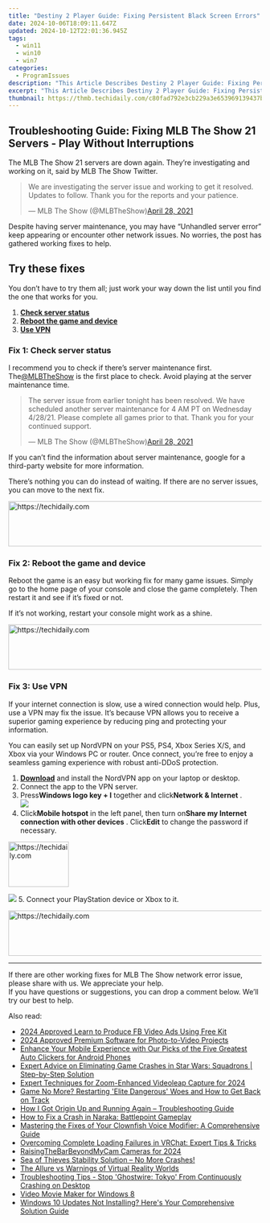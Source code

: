 ```yaml
---
title: "Destiny 2 Player Guide: Fixing Persistent Black Screen Errors"
date: 2024-10-06T18:09:11.647Z
updated: 2024-10-12T22:01:36.945Z
tags:
  - win11
  - win10
  - win7
categories:
  - ProgramIssues
description: "This Article Describes Destiny 2 Player Guide: Fixing Persistent Black Screen Errors"
excerpt: "This Article Describes Destiny 2 Player Guide: Fixing Persistent Black Screen Errors"
thumbnail: https://thmb.techidaily.com/c80fad792e3cb229a3e653969139437b39335328a63ecf71a877586d96fe497a.jpg
---
```


## Troubleshooting Guide: Fixing MLB The Show 21 Servers - Play Without Interruptions

The MLB The Show 21 servers are down again. They’re investigating and working on it, said by MLB The Show Twitter.

> We are investigating the server issue and working to get it resolved. Updates to follow. Thank you for the reports and your patience.
>
> — MLB The Show (@MLBTheShow)[April 28, 2021](https://twitter.com/MLBTheShow/status/1387239581318189061?ref%5Fsrc=twsrc%5Etfw)

 Despite having server maintenance, you may have “Unhandled server error” keep appearing or encounter other network issues. No worries, the post has gathered working fixes to help.

## Try these fixes

 You don’t have to try them all; just work your way down the list until you find the one that works for you.

1. **[Check server status](https://tools.techidaily.com/drivereasy/download/)**
2. **[Reboot the game and device](https://tools.techidaily.com/drivereasy/download/)**
3. **[Use VPN](https://tools.techidaily.com/drivereasy/download/)**

### Fix 1: Check server status

 I recommend you to check if there’s server maintenance first. The[@MLBTheShow](https://twitter.com/MLBTheShow) is the first place to check. Avoid playing at the server maintenance time.

> The server issue from earlier tonight has been resolved. We have scheduled another server maintenance for 4 AM PT on Wednesday 4/28/21\. Please complete all games prior to that. Thank you for your continued support.
>
> — MLB The Show (@MLBTheShow)[April 28, 2021](https://twitter.com/MLBTheShow/status/1387267712070557698?ref%5Fsrc=twsrc%5Etfw)

 If you can’t find the information about server maintenance, google for a third-party website for more information.

 There’s nothing you can do instead of waiting. If there are no server issues, you can move to the next fix.

<!-- affiliate ads begin -->
<a href="https://appsumo.8odi.net/c/5597632/2094482/7443" target="_top" id="2094482">
  <img src="//a.impactradius-go.com/display-ad/7443-2094482" border="0" alt="https://techidaily.com" width="728" height="90"/>
</a>
<img height="0" width="0" src="https://appsumo.8odi.net/i/5597632/2094482/7443" style="position:absolute;visibility:hidden;" border="0" />
<!-- affiliate ads end -->

### Fix 2: Reboot the game and device

 Reboot the game is an easy but working fix for many game issues. Simply go to the home page of your console and close the game completely. Then restart it and see if it’s fixed or not.

If it’s not working, restart your console might work as a shine.

<!-- affiliate ads begin -->
<a href="https://ephamedtechinc.pxf.io/c/5597632/2136615/26400" target="_top" id="2136615">
  <img src="//a.impactradius-go.com/display-ad/26400-2136615" border="0" alt="https://techidaily.com" width="728" height="90"/>
</a>
<img height="0" width="0" src="https://ephamedtechinc.pxf.io/i/5597632/2136615/26400" style="position:absolute;visibility:hidden;" border="0" />
<!-- affiliate ads end -->

### Fix 3: Use VPN

 If your internet connection is slow, use a wired connection would help. Plus, use a VPN may fix the issue. It’s because VPN allows you to receive a superior gaming experience by reducing ping and protecting your information.

 You can easily set up NordVPN on your PS5, PS4, Xbox Series X/S, and Xbox via your Windows PC or router. Once connect, you’re free to enjoy a seamless gaming experience with robust anti-DDoS protection.

1. [**Download**](https://tools.techidaily.com/drivereasy/download/) and install the NordVPN app on your laptop or desktop.
2. Connect the app to the VPN server.
3. Press**Windows logo key + I** together and click**Network & Internet** .  
![](https://images.drivereasy.com/wp-content/uploads/2021/04/2021-04-28_17-03-24.jpg)
4. Click**Mobile hotspot** in the left panel, then turn on**Share my Internet connection with other devices** . Click**Edit** to change the password if necessary.  

<!-- affiliate ads begin -->
<a href="https://bluettieu.pxf.io/c/5597632/2141680/17091" target="_top" id="2141680">
  <img src="//a.impactradius-go.com/display-ad/17091-2141680" border="0" alt="https://techidaily.com" width="120" height="90"/>
</a>
<img height="0" width="0" src="https://bluettieu.pxf.io/i/5597632/2141680/17091" style="position:absolute;visibility:hidden;" border="0" />
<!-- affiliate ads end -->

![](https://images.drivereasy.com/wp-content/uploads/2021/04/2021-04-28_17-02-24.jpg)
5. Connect your PlayStation device or Xbox to it.

<!-- affiliate ads begin -->
<a href="https://bluettius.sjv.io/c/5597632/2139123/17108" target="_top" id="2139123">
  <img src="//a.impactradius-go.com/display-ad/17108-2139123" border="0" alt="https://techidaily.com" width="728" height="90"/>
</a>
<img height="0" width="0" src="https://bluettius.sjv.io/i/5597632/2139123/17108" style="position:absolute;visibility:hidden;" border="0" />
<!-- affiliate ads end -->

---

 If there are other working fixes for MLB The Show network error issue, please share with us. We appreciate your help.  
 If you have questions or suggestions, you can drop a comment below. We’ll try our best to help.

<ins class="adsbygoogle"
     style="display:block"
     data-ad-format="autorelaxed"
     data-ad-client="ca-pub-7571918770474297"
     data-ad-slot="1223367746"></ins>

<ins class="adsbygoogle"
     style="display:block"
     data-ad-client="ca-pub-7571918770474297"
     data-ad-slot="8358498916"
     data-ad-format="auto"
     data-full-width-responsive="true"></ins>

<span class="atpl-alsoreadstyle">Also read:</span>
<div><ul>
<li><a href="https://facebook-video-content.techidaily.com/2024-approved-learn-to-produce-fb-video-ads-using-free-kit/"><u>2024 Approved Learn to Produce FB Video Ads Using Free Kit</u></a></li>
<li><a href="https://extra-skills.techidaily.com/2024-approved-premium-software-for-photo-to-video-projects/"><u>2024 Approved Premium Software for Photo-to-Video Projects</u></a></li>
<li><a href="https://techtrends.techidaily.com/enhance-your-mobile-experience-with-our-picks-of-the-five-greatest-auto-clickers-for-android-phones/"><u>Enhance Your Mobile Experience with Our Picks of the Five Greatest Auto Clickers for Android Phones</u></a></li>
<li><a href="https://win-solutions.techidaily.com/expert-advice-on-eliminating-game-crashes-in-star-wars-squadrons-step-by-step-solution/"><u>Expert Advice on Eliminating Game Crashes in Star Wars: Squadrons | Step-by-Step Solution</u></a></li>
<li><a href="https://some-knowledge.techidaily.com/expert-techniques-for-zoom-enhanced-videoleap-capture-for-2024/"><u>Expert Techniques for Zoom-Enhanced Videoleap Capture for 2024</u></a></li>
<li><a href="https://win-solutions.techidaily.com/game-no-more-restarting-elite-dangerous-woes-and-how-to-get-back-on-track/"><u>Game No More? Restarting 'Elite Dangerous' Woes and How to Get Back on Track</u></a></li>
<li><a href="https://win-solutions.techidaily.com/how-i-got-origin-up-and-running-again-troubleshooting-guide/"><u>How I Got Origin Up and Running Again – Troubleshooting Guide</u></a></li>
<li><a href="https://win-solutions.techidaily.com/how-to-fix-a-crash-in-naraka-battlepoint-gameplay/"><u>How to Fix a Crash in Naraka: Battlepoint Gameplay</u></a></li>
<li><a href="https://win-solutions.techidaily.com/mastering-the-fixes-of-your-clownfish-voice-modifier-a-comprehensive-guide/"><u>Mastering the Fixes of Your Clownfish Voice Modifier: A Comprehensive Guide</u></a></li>
<li><a href="https://win-solutions.techidaily.com/overcoming-complete-loading-failures-in-vrchat-expert-tips-and-tricks/"><u>Overcoming Complete Loading Failures in VRChat: Expert Tips & Tricks</u></a></li>
<li><a href="https://remote-screen-capture.techidaily.com/raisingthebarbeyondmycam-cameras-for-2024/"><u>RaisingTheBarBeyondMyCam Cameras for 2024</u></a></li>
<li><a href="https://win-solutions.techidaily.com/sea-of-thieves-stability-solution-no-more-crashes/"><u>Sea of Thieves Stability Solution – No More Crashes!</u></a></li>
<li><a href="https://extra-lessons.techidaily.com/the-allure-vs-warnings-of-virtual-reality-worlds/"><u>The Allure vs Warnings of Virtual Reality Worlds</u></a></li>
<li><a href="https://program-issues.techidaily.com/troubleshooting-tips-stop-ghostwire-tokyo-from-continuously-crashing-on-desktop/"><u>Troubleshooting Tips - Stop 'Ghostwire: Tokyo' From Continuously Crashing on Desktop</u></a></li>
<li><a href="https://extra-hints.techidaily.com/video-movie-maker-for-windows-8/"><u>Video Movie Maker for Windows 8</u></a></li>
<li><a href="https://common-error.techidaily.com/windows-10-updates-not-installing-heres-your-comprehensive-solution-guide/"><u>Windows 10 Updates Not Installing? Here's Your Comprehensive Solution Guide</u></a></li>
</ul></div>

